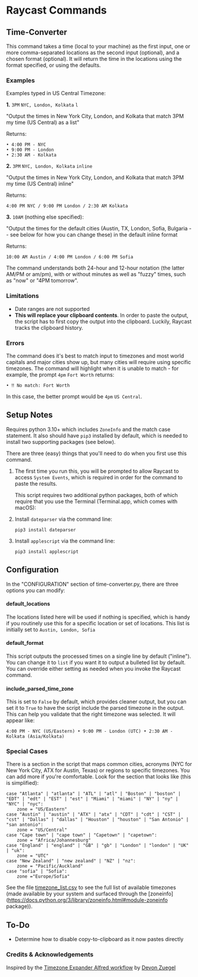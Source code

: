 # Raycast Commands

## Time-Converter
This command takes a time (local to your machine) as the first input, one or more comma-separated locations as the second input (optional), and a chosen format (optional). It will return the time in the locations using the format specified, or using the defaults.

### Examples
Examples typed in US Central Timezone:

**1.** `3PM` `NYC, London, Kolkata` `l`

"Output the times in New York City, London, and Kolkata that match 3PM my time (US Central) as a list"

Returns:
	
```
• 4:00 PM - NYC
• 9:00 PM - London
• 2:30 AM - Kolkata

```

**2.** `3PM` `NYC, London, Kolkata` `inline`
	
"Output the times in New York City, London, and Kolkata that match 3PM my time (US Central) inline"
	
Returns:
	
	
```
4:00 PM NYC / 9:00 PM London / 2:30 AM Kolkata
```


**3.** `10AM` (nothing else specified):

"Output the times for the default cities (Austin, TX, London, Sofia, Bulgaria -- see below for how you can change these) in the default inline format

Returns:
	
	
```
10:00 AM Austin / 4:00 PM London / 6:00 PM Sofia
```


The command understands both 24-hour and 12-hour notation (the latter AM/PM or am/pm), with or without minutes as well as "fuzzy" times, such as "now" or "4PM tomorrow".

### Limitations
* Date ranges are not supported
* **This will replace your clipboard contents**. In order to paste the output, the script has to first copy the output into the clipboard. Luckily, Raycast tracks the clipboard history.

### Errors
The command does it's best to match input to timezones and most world capitals and major cities show up, but many cities will require using specific timezones. The command will highlight when it is unable to match - for example, the prompt `4pm` `Fort Worth` returns:

`• ‼️ No match: Fort Worth`

In this case, the better prompt would be `4pm` `US Central`.

## Setup Notes
Requires python 3.10+ which includes `ZoneInfo` and the match case statement. It also should have `pip3` installed by default, which is needed to install two supporting packages (see below).

There are three (easy) things that you'll need to do when you first use this command.
1. The first time you run this, you will be prompted to allow Raycast to access `System Events`, which is required in order for the command to paste the results.

	This script requires two additional python packages, both of which require that you use the Terminal (Terminal.app, which comes with macOS): 

2. Install `dateparser` via the command line:

 	`pip3 install dateparser`

3. Install `applescript` via the command line:

	`pip3 install applescript`

## Configuration
In the "CONFIGURATION" section of time-converter.py, there are three options you can modify:

#### default_locations
The locations listed here will be used if nothing is specified, which is handy if you routinely use this for a specific location or set of locations. This list is initially set to `Austin, London, Sofia`

#### default_format 
This script outputs the processed times on a single line by default ("inline"). You can change it to `list` if you want it to output a bulleted list by default. You can override either setting as needed when you invoke the Raycast command.
 
#### include_parsed_time_zone
This is set to `False` by default, which provides cleaner output, but you can set it to `True` to have the script include the parsed timezone in the output. This can help you validate that the right timezone was selected. It will appear like:

`4:00 PM - NYC (US/Eastern) • 9:00 PM - London (UTC) • 2:30 AM - Kolkata (Asia/Kolkata)`

### Special Cases
There is a section in the script that maps common cities, acronyms (NYC for New York City, ATX for Austin, Texas) or regions to specific timezones. You can add more if you're comfortable. Look for the section that looks like (this is simplified):

```
case "Atlanta" | "atlanta" | "ATL" | "atl" | "Boston" | "boston" | "EDT" | "edt" | "EST" | "est" | "Miami" | "miami" | "NY" | "ny" | "NYC" | "nyc":
	zone = "US/Eastern"
case "Austin" | "austin" | "ATX" | "atx" | "CDT" | "cdt" | "CST" | "cst" | "Dallas" | "dallas" | "Houston" | "houston" | "San Antonio" | "san antonio":
	zone = "US/Central"
case "Cape town" | "cape town" | "Capetown" | "capetown":
	zone = "Africa/Johannesburg"
case "England" | "england" | "GB" | "gb" | "London" | "london" | "UK" | "uk":
	zone = "UTC"
case "New Zealand" | "new zealand" | "NZ" | "nz":
	zone = "Pacific/Auckland"
case "sofia" | "Sofia":
	zone ="Europe/Sofia"
```

See the file [timezone_list.csv](timezone_list.csv) to see the full list of available timezones (made available by your system and surfaced through the [zoneinfo](https://docs.python.org/3/library/zoneinfo.html#module-zoneinfo package)).

## To-Do
- Determine how to disable copy-to-clipboard as it now pastes directly


### Credits & Acknowledgements
Inspired by the [Timezone Expander Alfred workflow](https://github.com/devonzuegel/timezone-expander.alfredworkflow) by [Devon Zuegel](https://devonzuegel.com)
